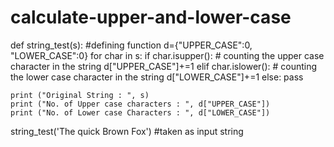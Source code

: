 # calculate-upper-and-lower-case
def string_test(s):          #defining function
    d={"UPPER_CASE":0, "LOWER_CASE":0}
    for char in s:
        if char.isupper():   # counting the upper case character in the string
           d["UPPER_CASE"]+=1
        elif char.islower():   # counting the lower case character in the string
           d["LOWER_CASE"]+=1
        else:
           pass

    print ("Original String : ", s)
    print ("No. of Upper case characters : ", d["UPPER_CASE"])
    print ("No. of Lower case Characters : ", d["LOWER_CASE"])

string_test('The quick Brown Fox')            #taken as input string

